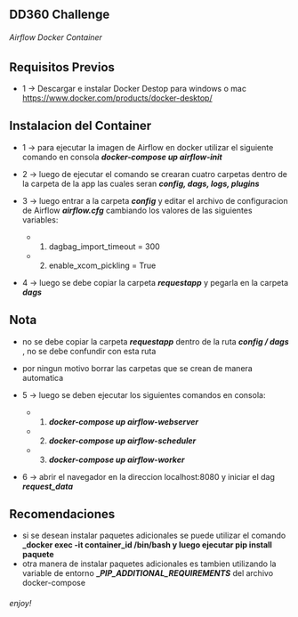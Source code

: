 ## DD360 Challenge

###### Airflow Docker Container

## Requisitos Previos

* 1 -> Descargar e instalar Docker Destop para windows o mac https://www.docker.com/products/docker-desktop/

## Instalacion del Container

* 1 -> para ejecutar la imagen de Airflow en docker utilizar el siguiente comando en consola **_docker-compose up airflow-init_**

* 2 -> luego de ejecutar el comando se crearan cuatro carpetas dentro de la carpeta de la app las cuales seran **_config, dags, logs, plugins_**

* 3 -> luego entrar a la carpeta **_config_** y editar el archivo de configuracion de Airflow **_airflow.cfg_** cambiando los valores de las siguientes variables:

     * 1. dagbag_import_timeout = 300
     * 2. enable_xcom_pickling = True

* 4 -> luego se debe copiar la carpeta **_requestapp_** y pegarla en la carpeta **_dags_** 

## Nota
* no se debe copiar la carpeta **_requestapp_**  dentro de la ruta **_config / dags_** , no se debe confundir con esta ruta
* por ningun motivo borrar las carpetas que se crean de manera automatica

* 5 -> luego se deben ejecutar los siguientes comandos en consola:
     * 1. **_docker-compose up airflow-webserver_**
     * 2. **_docker-compose up airflow-scheduler_** 
     * 3. **_docker-compose up airflow-worker_**

* 6 -> abrir el navegador en la direccion localhost:8080 y iniciar el dag **_request_data_**

## Recomendaciones

* si se desean instalar paquetes adicionales se puede utilizar el comando **_docker exec -it container_id /bin/bash y luego ejecutar pip install paquete**
* otra manera de instalar paquetes adicionales es tambien utilizando la variable de entorno **__PIP_ADDITIONAL_REQUIREMENTS_** del archivo docker-compose

###### enjoy!
